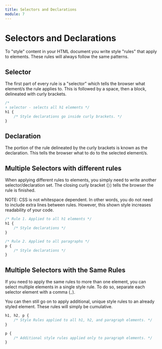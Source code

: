 ```yaml
---
title: Selectors and Declarations
module: 7
---
```


# Selectors and Declarations

To "style" content in your HTML document you write style "rules" that apply to elements. These rules will always follow the same patterns.

## Selector

The first part of every rule is a "selector" which tells the browser what element/s the rule applies to. This is followed by a space, then a block, delineated with curly brackets.

```css
/*
⬇ selector - selects all h1 elements */
h1 {
    /* Style declarations go inside curly brackets. */
}
```

## Declaration

The portion of the rule delineated by the curly brackets is known as the declaration. This tells the browser what to do to the selected element/s.


## Multiple Selectors with different rules

When applying different rules to elements, you simply need to write another selector/declaration set. The closing curly bracket (`}`) tells the browser the rule is finished.

NOTE: CSS is not whitespace dependent. In other words, you do not need to include extra lines between rules. However, this shown style increases readability of your code.

```css
/* Rule 1. Applied to all h1 elements */
h1 {
    /* Style declarations */
}

/* Rule 2. Applied to all paragraphs */
p {
    /* Style declarations */
}
```

## Multiple Selectors with the Same Rules

If you need to apply the same rules to more than one element, you can select multiple elements in a single style rule. To do so, separate each selector element with a comma (`,`).

You can then still go on to apply additional, unique style rules to an already styled element. These rules will simply be cumulative.

```css
h1, h2, p {
    /* Style Rules applied to all h1, h2, and paragraph elements. */
}

p {
    /* Additional style rules applied only to paragraph elements. */
}
```
